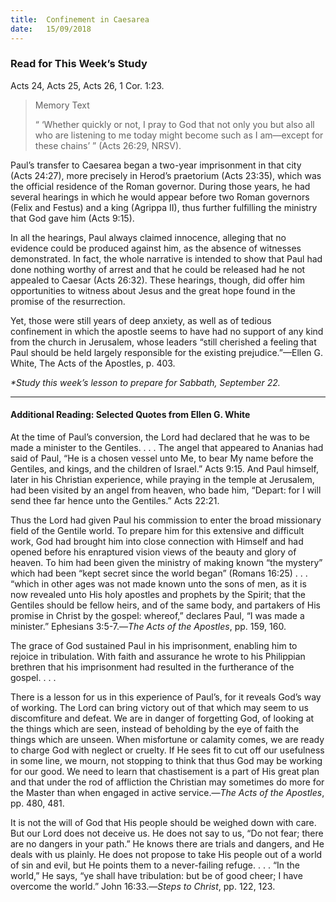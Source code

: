 ```yaml
---
title:  Confinement in Caesarea
date:   15/09/2018
---
```


### Read for This Week’s Study
Acts 24, Acts 25, Acts 26, 1 Cor. 1:23.

> <p>Memory Text</p>
> “ ‘Whether quickly or not, I pray to God that not only you but also all who are listening to me today might become such as I am—except for these chains’ ” (Acts 26:29, NRSV).

Paul’s transfer to Caesarea began a two-year imprisonment in that city (Acts 24:27), more precisely in Herod’s praetorium (Acts 23:35), which was the official residence of the Roman governor. During those years, he had several hearings in which he would appear before two Roman governors (Felix and Festus) and a king (Agrippa II), thus further fulfilling the ministry that God gave him (Acts 9:15).

In all the hearings, Paul always claimed innocence, alleging that no evidence could be produced against him, as the absence of witnesses demonstrated. In fact, the whole narrative is intended to show that Paul had done nothing worthy of arrest and that he could be released had he not appealed to Caesar (Acts 26:32). These hearings, though, did offer him opportunities to witness about Jesus and the great hope found in the promise of the resurrection.

Yet, those were still years of deep anxiety, as well as of tedious confinement in which the apostle seems to have had no support of any kind from the church in Jerusalem, whose leaders “still cherished a feeling that Paul should be held largely responsible for the existing prejudice.”—Ellen G. White, The Acts of the Apostles, p. 403.

_*Study this week’s lesson to prepare for Sabbath, September 22._

---

#### Additional Reading: Selected Quotes from Ellen G. White

At the time of Paul’s conversion, the Lord had declared that he was to be made a minister to the Gentiles. . . . The angel that appeared to Ananias had said of Paul, “He is a chosen vessel unto Me, to bear My name before the Gentiles, and kings, and the children of Israel.” Acts 9:15. And Paul himself, later in his Christian experience, while praying in the temple at Jerusalem, had been visited by an angel from heaven, who bade him, “Depart: for I will send thee far hence unto the Gentiles.” Acts 22:21. 

Thus the Lord had given Paul his commission to enter the broad missionary field of the Gentile world. To prepare him for this extensive and difficult work, God had brought him into close connection with Himself and had opened before his enraptured vision views of the beauty and glory of heaven. To him had been given the ministry of making known “the mystery” which had been “kept secret since the world began” (Romans 16:25) . . . “which in other ages was not made known unto the sons of men, as it is now revealed unto His holy apostles and prophets by the Spirit; that the Gentiles should be fellow heirs, and of the same body, and partakers of His promise in Christ by the gospel: whereof,” declares Paul, “I was made a minister.” Ephesians 3:5-7.—_The Acts of the Apostles_, pp. 159, 160. 

The grace of God sustained Paul in his imprisonment, enabling him to rejoice in tribulation. With faith and assurance he wrote to his Philippian brethren that his imprisonment had resulted in the furtherance of the gospel. . . . 

There is a lesson for us in this experience of Paul’s, for it reveals God’s way of working. The Lord can bring victory out of that which may seem to us discomfiture and defeat. We are in danger of forgetting God, of looking at the things which are seen, instead of beholding by the eye of faith the things which are unseen. When misfortune or calamity comes, we are ready to charge God with neglect or cruelty. If He sees fit to cut off our usefulness in some line, we mourn, not stopping to think that thus God may be working for our good. We need to learn that chastisement is a part of His great plan and that under the rod of affliction the Christian may sometimes do more for the Master than when engaged in active service.—_The Acts of the Apostles_, pp. 480, 481. 

It is not the will of God that His people should be weighed down with care. But our Lord does not deceive us. He does not say to us, “Do not fear; there are no dangers in your path.” He knows there are trials and dangers, and He deals with us plainly. He does not propose to take His people out of a world of sin and evil, but He points them to a never-failing refuge. . . . “In the world,” He says, “ye shall have tribulation: but be of good cheer; I have overcome the world.” John 16:33.—_Steps to Christ_, pp. 122, 123.